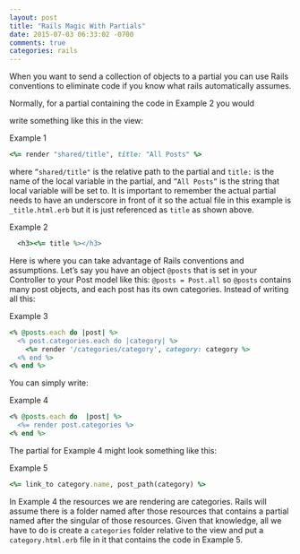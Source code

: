 ```yaml
---
layout: post
title: "Rails Magic With Partials"
date: 2015-07-03 06:33:02 -0700
comments: true
categories: rails
---
```

When you want to send a collection of objects to a partial you can use Rails
conventions to eliminate code if you know what rails automatically assumes.
<!--more-->Normally, for a partial containing the code in Example 2 you would
write something like this in the view:

Example 1
```ruby
<%= render "shared/title", title: "All Posts" %>
```
where ```”shared/title"``` is the relative path to the partial and ```title:```
is the name of the local variable in the partial, and ```”All Posts”``` is the
string that local variable will be set to. It is important to remember the actual
partial needs to have an underscore in front of it so the actual file in this
example is ```_title.html.erb``` but it is just referenced as ```title``` as
shown above.

Example 2
```ruby
  <h3><%= title %></h3>
```
Here is where you can take advantage of Rails conventions and assumptions. Let’s
say you have an object ```@posts``` that is set in your Controller to your Post
model like this: ```@posts = Post.all``` so ```@posts``` contains many post
objects, and each post has its own categories. Instead of writing all this:

Example 3
``` ruby
<% @posts.each do |post| %>
  <% post.categories.each do |category| %>
    <%= render '/categories/category', category: category %>
  <% end %>
<% end %>
```

You can simply write:

Example 4
```ruby
<% @posts.each do  |post| %>
  <%= render post.categories %>
<% end %>
```
The partial for Example 4 might look something like this:

Example 5
```ruby
<%= link_to category.name, post_path(category) %>
```
In Example 4 the resources we are rendering are categories. Rails will assume
there is a folder named after those resources that contains a partial named
after the singular of those resources. Given that knowledge, all we have to do
is create a ```categories``` folder relative to the view and put a
```category.html.erb``` file in it that contains the code in Example 5.

